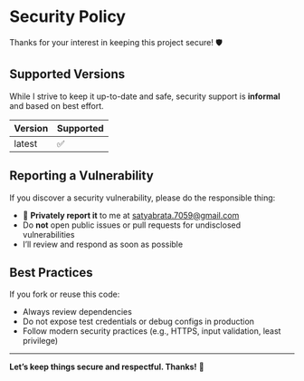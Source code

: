 # Security Policy

Thanks for your interest in keeping this project secure! 🛡️

## Supported Versions

While I strive to keep it up-to-date and safe, security support is **informal** and based on best effort.

| Version | Supported |
|---------|-----------|
| latest  | ✅        |

## Reporting a Vulnerability

If you discover a security vulnerability, please do the responsible thing:

- 📧 **Privately report it** to me at [satyabrata.7059@gmail.com](mailto:satyabrata.7059@gmail.com)
- Do **not** open public issues or pull requests for undisclosed vulnerabilities
- I’ll review and respond as soon as possible

## Best Practices

If you fork or reuse this code:
- Always review dependencies
- Do not expose test credentials or debug configs in production
- Follow modern security practices (e.g., HTTPS, input validation, least privilege)

---

**Let’s keep things secure and respectful. Thanks!** 🙏